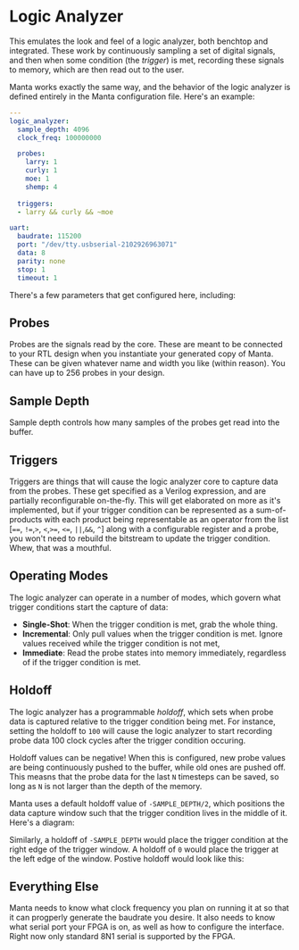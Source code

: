# Logic Analyzer

This emulates the look and feel of a logic analyzer, both benchtop and integrated. These work by continuously sampling a set of digital signals, and then when some condition (the _trigger_) is met, recording these signals to memory, which are then read out to the user. 

Manta works exactly the same way, and the behavior of the logic analyzer is defined entirely in the Manta configuration file. Here's an example:

```yaml
---
logic_analyzer:
  sample_depth: 4096
  clock_freq: 100000000

  probes:
    larry: 1
    curly: 1
    moe: 1
    shemp: 4
    
  triggers:
  - larry && curly && ~moe

uart:
  baudrate: 115200
  port: "/dev/tty.usbserial-2102926963071"
  data: 8
  parity: none
  stop: 1
  timeout: 1
```

There's a few parameters that get configured here, including:

## Probes

Probes are the signals read by the core. These are meant to be connected to your RTL design when you instantiate your generated copy of Manta. These can be given whatever name and width you like (within reason). You can have up to 256 probes in your design. 

## Sample Depth

Sample depth controls how many samples of the probes get read into the buffer.

## Triggers

Triggers are things that will cause the logic analyzer core to capture data from the probes. These get specified as a Verilog expression, and are partially reconfigurable on-the-fly. This will get elaborated on more as it's implemented, but if your trigger condition can be represented as a sum-of-products with each product being representable as an operator from the list [`==`, `!=`,`>`, `<`,`>=`, `<=`, `||`,`&&`, `^`]  along with a configurable register and a probe, you won't need to rebuild the bitstream to update the trigger condition. Whew, that was a mouthful.

## Operating Modes

The logic analyzer can operate in a number of modes, which govern what trigger conditions start the capture of data:

* __Single-Shot__: When the trigger condition is met, grab the whole thing.
* __Incremental__: Only pull values when the trigger condition is met. Ignore values received while the trigger condition is not met,
* __Immediate__: Read the probe states into memory immediately, regardless of if the trigger condition is met.

## Holdoff

The logic analyzer has a programmable _holdoff_, which sets when probe data is captured relative to the trigger condition being met. For instance, setting the holdoff to `100` will cause the logic analyzer to start recording probe data 100 clock cycles after the trigger condition occuring. 

Holdoff values can be negative! When this is configured, new probe values are being continuously pushed to the buffer, while old ones are pushed off. This measns that the probe data for the last `N` timesteps can be saved, so long as `N` is not larger than the depth of the memory.  

Manta uses a default holdoff value of `-SAMPLE_DEPTH/2`, which positions the data capture window such that the trigger condition lives in the middle of it. Here's a diagram:

Similarly, a holdoff of `-SAMPLE_DEPTH` would place the trigger condition at the right edge of the trigger window. A holdoff of `0` would place the trigger at the left edge of the window. Postive holdoff would look like this:

## Everything Else

Manta needs to know what clock frequency you plan on running it at so that it can progperly generate the baudrate you desire. It also needs to know what serial port your FPGA is on, as well as how to configure the interface. Right now only standard 8N1 serial is supported by the FPGA.